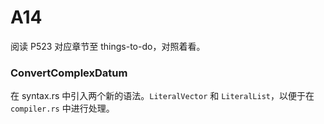 # A14

阅读 P523 对应章节至  things-to-do，对照着看。

### ConvertComplexDatum

在 syntax.rs 中引入两个新的语法。`LiteralVector` 和 `LiteralList`，以便于在 `compiler.rs` 中进行处理。